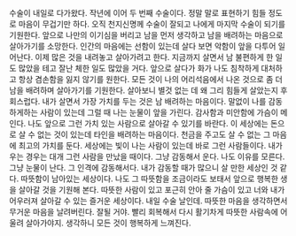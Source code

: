 
수술이 내일로 다가왔다. 작년에 이어 두 번째 수술이다.
정말 말로 표현하기 힘들 정도로 마음이 무겁기만 하다.
오직 천지신명께 수술이 잘되고 나에게 마지막 수술이 되기를 기원한다. 
앞으로 나만의 이기심을 버리고 남을 먼저 생각하고 남을 배려하는 마음으로
살아가기를 소망한다. 인간의 마음에는 선함이 있는데 살다 보면 악함이 앞을 다투어
일어난다. 이제 많은 것을 내려놓고 살아가려고 한다. 
지금까지 살면서 남 불편하게 한 일도 많았을 테고 잘난 체한 일도 많았을 거다.
앞으로 살다가 화가 나도 침착하게 대처하고 항상 겸손함을 잃지 않기를 원한다.
모든 것이 나의 어리석음에서 나온 것으로 좀 더 남을 배려하며 살아가기를
기원한다. 
살아보니 별것 없는 데 왜 그리 힘들게 살았는지 후회스럽다.
내가 살면서 가장 가치를 두는 것은 남 배려하는 마음이다. 말없이 나를 감동하게하는
사람이 있는데 그럴 때 나는 눈물이 앞을 가린다. 감사함과 미안함에 가슴이 메인다.
나도 앞으로 그런 가치 있는 사람으로 살아갈 수 있기를 바란다.
이 세상에는 돈으로 살 수 없는 것이 있는데 타인을 배려하는 마음이다. 천금을 주고도
살 수 없는 그 마음에 최고의 가치를 둔다. 세상에는 빛이 나는 사람이 있는데 바로
그런 사람들이다. 내가 우는 경우는 대개 그런 사람을 만났을 때이다. 그냥 감동해서 운다.
나도 이유를 모른다. 그냥 눈물이 난다. 그 인격에 감동해서다.
내가 감동할 때가 많으니 살 만한 세상인 것 같다. 
따뜻함이 남아있는 세상이다. 나도 그 따뜻함을 조금이라도 보태서 앞으로
행복한 생을 살아갈 것을 기원해 본다.
따뜻한 사람이 있고 포근히 안아 줄 가슴이 있고 너와 내가 어우러져
살아갈 수 있는 즐거운 세상이다. 
내일 수술 날인데. 따뜻한 마음을 생각하면서 무거운 마음을 날려버린다. 잘될 거야.
빨리 회복해서 다시 활기차게 따뜻한 사람속에 어울려 살아가야지.
생각하니 모든 것이 행복하게 느껴진다. 
